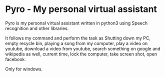 # Pyro - My personal virtual assistant

Pyro is my personal virtual assistant written in python3 using Speech recognition and other libraries.

It follows my command and perform the task as Shutting down my PC, empty recycle bin, playing a song from my computer, play a video on youtube, download a video from youtube, search something on google and wikipedia as well, current time, lock the computer, take screen shot, open facebook.

Only for windows.
